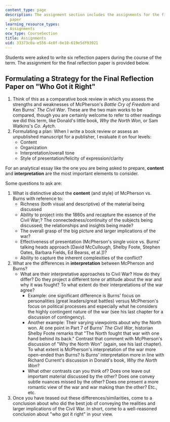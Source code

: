 ```yaml
---
content_type: page
description: The assignment section includes the assignments for the final reflection
  paper
learning_resource_types:
- Assignments
ocw_type: CourseSection
title: Assignments
uid: 33373c0a-e556-4c0f-0e10-619e5df93921
---
```


Students were asked to write six reflection papers during the course of the term. The assignment for the final reflection paper is provided below.

Formulating a Strategy for the Final Reflection Paper on "Who Got it Right"
---------------------------------------------------------------------------

1.  Think of this as a comparative book review in which you assess the strengths and weaknesses of McPherson's _Battle Cry of Freedom_ and Ken Burns' _The Civil War_. These are the two main works to be compared, though you are certainly welcome to refer to other readings we did this term, like Donald's little book, _Why the North Won_, or Sam Watkins's _Co. Aytch_.
2.  Formulating a plan: When I write a book review or assess an unpublished manuscript for a publisher, I evaluate it on four levels:
    *   Content
    *   Organization
    *   Interpretation/overall tone
    *   Style of presentation/felicity of expression/clarity

For an analytical essay like the one you are being asked to prepare, **content** and **interpretation** are the most important elements to consider.

Some questions to ask are:

1.  What is distinctive about the **content** (and style) of McPherson vs. Burns with reference to:
    *   Richness (both visual and descriptive) of the material being discussed
    *   Ability to project into the 1860s and recapture the essence of the Civil War;? The connectedness/continuity of the subjects being discussed; the relationships and insights being made?
    *   The overall grasp of the big picture and larger implications of the war?
    *   Effectiveness of presentation (McPherson's single voice vs. Burns' talking heads approach \[David McCullough, Shelby Foote, Stephen Oates, Barbara Fields, Ed Bearss, et al.\])?
    *   Ability to capture the inherent complexities of the conflict?
2.  What are the differences in **interpretation** between McPherson and Burns?
    *   What are their interpretative approaches to Civil War? How do they differ? Do they project a different tone or attitude about the war and why it was fought? To what extent do their interpretations of the war agree?
        *   Example: one significant difference is Burns' focus on personalities (great leaders/great battles) versus McPherson's focus on political processes and especially what he considers the highly contingent nature of the war (see his last chapter for a discussion of contingency).
        *   Another example: Their varying viewpoints about why the North won. At one point in Part 7 of Burns' _The Civil War_, historian Shelby Foote remarks that "The North fought that war with one hand behind its back." Contrast that comment with McPherson's discussion of "Why the North Won" (again, see his last chapter). To what extent is McPherson's interpretation of the war more open-ended than Burns? Is Burns' interpretation more in line with Richard Current's discussion in Donald's book, _Why the North Won_?
        *   What other contrasts can you think of? Does one leave out important material discussed by the other? Does one convey subtle nuances missed by the other? Does one present a more romantic view of the war and war making than the other? Etc., etc.
3.  Once you have teased out these differences/similarities, come to a conclusion about who did the best job of conveying the realities and larger implications of the Civil War. In short, come to a well-reasoned conclusion about "who got it right" in your view.